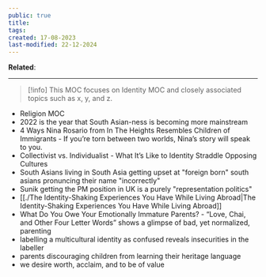 ```yaml
---
public: true
title: 
tags: 
created: 17-08-2023
last-modified: 22-12-2024
---
```

**Related**:

---
> [!info]
> This MOC focuses on Identity MOC and closely associated topics such as x, y, and z.

- Religion MOC
- 2022 is the year that South Asian-ness is becoming more mainstream
- 4 Ways Nina Rosario from In The Heights Resembles Children of Immigrants - If you’re torn between two worlds, Nina’s story will speak to you.
- Collectivist vs. Individualist - What It’s Like to Identity Straddle Opposing Cultures
- South Asians living in South Asia getting upset at "foreign born" south asians pronuncing their name "incorrectly"
- Sunik getting the PM position in UK is a purely "representation politics"
- [[./The Identity-Shaking Experiences You Have While Living Abroad|The Identity-Shaking Experiences You Have While Living Abroad]]
- What Do You Owe Your Emotionally Immature Parents? - “Love, Chai, and Other Four Letter Words” shows a glimpse of bad, yet normalized, parenting
- labelling a multicultural identity as confused reveals insecurities in the labeller
- parents discouraging children from learning their heritage language
- we desire worth, acclaim, and to be of value
